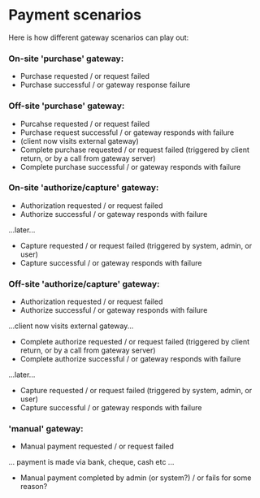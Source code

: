 # Payment scenarios

Here is how different gateway scenarios can play out:

### On-site 'purchase' gateway:

 * Purchase requested / or request failed
 * Purchase successful / or gateway response failure

### Off-site 'purchase' gateway:

 * Purcahse requested / or request failed
 * Purchase request successful / or gateway responds with failure
 * (client now visits external gateway)
 * Complete purchase requested / or request failed (triggered by client return, or by a call from gateway server)
 * Complete purchase successful / or gateway responds with failure

### On-site 'authorize/capture' gateway:
 * Authorization requested / or request failed
 * Authorize successful / or gateway responds with failure

 ...later...

 * Capture requested / or request failed (triggered by system, admin, or user)
 * Capture successful / or gateway responds with failure

### Off-site 'authorize/capture' gateway:

  * Authorization requested / or request failed
  * Authorize successful / or gateway responds with failure

...client now visits external gateway...

  * Complete authorize requested / or request failed (triggered by client return, or by a call from gateway server)
  * Complete authorize successful / or gateway responds with failure

  ...later...

  * Capture requested / or request failed (triggered by system, admin, or user)
  * Capture successful / or gateway responds with failure

### 'manual' gateway:

 * Manual payment requested / or request failed

 ... payment is made via bank, cheque, cash etc ...

 * Manual payment completed by admin (or system?) / or fails for some reason?